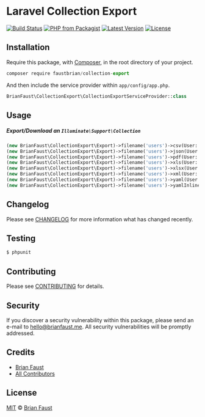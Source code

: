 # Laravel Collection Export

[![Build Status](https://img.shields.io/travis/faustbrian/Laravel-Collection-Export/master.svg?style=flat-square)](https://travis-ci.org/faustbrian/Laravel-Collection-Export)
[![PHP from Packagist](https://img.shields.io/packagist/php-v/faustbrian/laravel-collection-export.svg?style=flat-square)]()
[![Latest Version](https://img.shields.io/github/release/faustbrian/Laravel-Collection-Export.svg?style=flat-square)](https://github.com/faustbrian/Laravel-Collection-Export/releases)
[![License](https://img.shields.io/packagist/l/faustbrian/Laravel-Collection-Export.svg?style=flat-square)](https://packagist.org/packages/faustbrian/Laravel-Collection-Export)

## Installation

Require this package, with [Composer](https://getcomposer.org/), in the root directory of your project.

```js
composer require faustbrian/collection-export
```

And then include the service provider within `app/config/app.php`.

```php
BrianFaust\CollectionExport\CollectionExportServiceProvider::class
```

## Usage

##### Export/Download an `Illuminate\Support\Collection`

```php
(new BrianFaust\CollectionExport\Export)->filename('users')->csv(User::get());
(new BrianFaust\CollectionExport\Export)->filename('users')->json(User::get());
(new BrianFaust\CollectionExport\Export)->filename('users')->pdf(User::get());
(new BrianFaust\CollectionExport\Export)->filename('users')->xls(User::get());
(new BrianFaust\CollectionExport\Export)->filename('users')->xlsx(User::get());
(new BrianFaust\CollectionExport\Export)->filename('users')->xml(User::get());
(new BrianFaust\CollectionExport\Export)->filename('users')->yaml(User::get());
(new BrianFaust\CollectionExport\Export)->filename('users')->yamlInline(User::get());
```

## Changelog

Please see [CHANGELOG](CHANGELOG.md) for more information what has changed recently.

## Testing

``` bash
$ phpunit
```

## Contributing

Please see [CONTRIBUTING](CONTRIBUTING.md) for details.

## Security

If you discover a security vulnerability within this package, please send an e-mail to hello@brianfaust.me. All security vulnerabilities will be promptly addressed.

## Credits

- [Brian Faust](https://github.com/faustbrian)
- [All Contributors](../../contributors)

## License

[MIT](LICENSE) © [Brian Faust](https://brianfaust.me)
